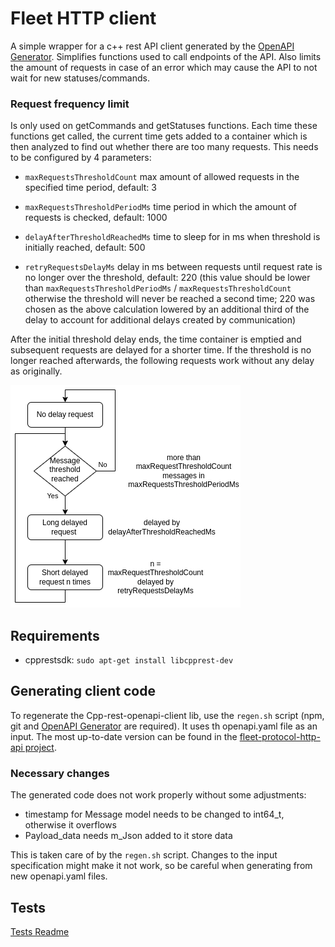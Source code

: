 # Fleet HTTP client

A simple wrapper for a c++ rest API client generated by the [OpenAPI Generator](https://openapi-generator.tech). Simplifies functions used to call endpoints of the API. Also limits the amount of requests in case of an error which may cause the API to not wait for new statuses/commands. 

### Request frequency limit

Is only used on getCommands and getStatuses functions. Each time these functions get called, the current time gets added to a container which is then analyzed to find out whether there are too many requests. This needs to be configured by 4 parameters:

- `maxRequestsThresholdCount` max amount of allowed requests in the specified time period, default: 3

- `maxRequestsThresholdPeriodMs` time period in which the amount of requests is checked, default: 1000

- `delayAfterThresholdReachedMs` time to sleep for in ms when threshold is initially reached, default: 500

- `retryRequestsDelayMs` delay in ms between requests until request rate is no longer over the threshold, default: 220 (this value should be lower than `maxRequestsThresholdPeriodMs` / `maxRequestsThresholdCount` otherwise the threshold will never be reached a second time; 220 was chosen as the above calculation lowered by an additional third of the delay to account for additional delays created by communication)

After the initial threshold delay ends, the time container is emptied and subsequent requests are delayed for a shorter time. If the threshold is no longer reached afterwards, the following requests work without any delay as originally.

![Flow chart](./doc/img/request_frequency_guard.png)

## Requirements

- cpprestsdk: `sudo apt-get install libcpprest-dev`

## Generating client code

To regenerate the Cpp-rest-openapi-client lib, use the `regen.sh` script (npm, git and [OpenAPI Generator](https://openapi-generator.tech/docs/installation/) are required). It uses th openapi.yaml file as an input. The most up-to-date version can be found in the [fleet-protocol-http-api project](https://github.com/bringauto/fleet-protocol-http-api).

### Necessary changes

The generated code does not work properly without some adjustments:

- timestamp for Message model needs to be changed to int64_t, otherwise it overflows
- Payload_data needs m_Json added to it store data

This is taken care of by the `regen.sh` script. Changes to the input specification might make it not work, so be careful when generating from new openapi.yaml files.

## Tests

[Tests Readme](./test/README.md)
